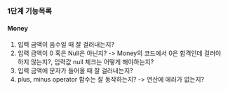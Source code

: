 ### 1단계 기능목록

#### Money
1. 입력 금액이 음수일 때 잘 걸러내는지?
2. 입력 금액이 0 혹은 Null은 아닌지? 
   -> Money의 코드에서 0은 합격인데 걸러야 하지 않는지?, 입력값 null 체크는 어떻게 해야하는지?
3. 입력 금액에 문자가 들어올 때 잘 걸러내는지?
4. plus, minus operator 함수는 잘 동작하는지? -> 연산에 에러가 없는지?
